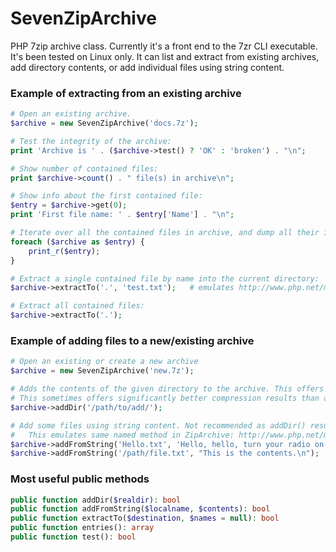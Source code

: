 SevenZipArchive
===============

PHP 7zip archive class.
Currently it's a front end to the 7zr CLI executable. It's been tested on Linux only.
It can list and extract from existing archives, add directory contents, or add individual files using string content.

### Example of extracting from an existing archive
```php
# Open an existing archive.
$archive = new SevenZipArchive('docs.7z');

# Test the integrity of the archive:
print 'Archive is ' . ($archive->test() ? 'OK' : 'broken') . "\n";

# Show number of contained files:
print $archive->count() . " file(s) in archive\n";

# Show info about the first contained file:
$entry = $archive->get(0);
print 'First file name: ' . $entry['Name'] . "\n";

# Iterate over all the contained files in archive, and dump all their info:
foreach ($archive as $entry) {
	print_r($entry);
}

# Extract a single contained file by name into the current directory:
$archive->extractTo('.', 'test.txt');	# emulates http://www.php.net/manual/en/ziparchive.extractto.php

# Extract all contained files:
$archive->extractTo('.');
```

### Example of adding files to a new/existing archive
```php
# Open an existing or create a new archive
$archive = new SevenZipArchive('new.7z');

# Adds the contents of the given directory to the archive. This offers the best compression and performance (especially if using tmpfs for storage).
# This sometimes offers significantly better compression results than adding files individually.
$archive->addDir('/path/to/add/');

# Add some files using string content. Not recommended as addDir() results in better compression and performance.
#   This emulates same named method in ZipArchive: http://www.php.net/manual/en/ziparchive.addfromstring.php)
$archive->addFromString('Hello.txt', 'Hello, hello, turn your radio on.');
$archive->addFromString('/path/file.txt', "This is the contents.\n");
```

### Most useful public methods
```php
public function addDir($realdir): bool
public function addFromString($localname, $contents): bool
public function extractTo($destination, $names = null): bool
public function entries(): array
public function test(): bool

